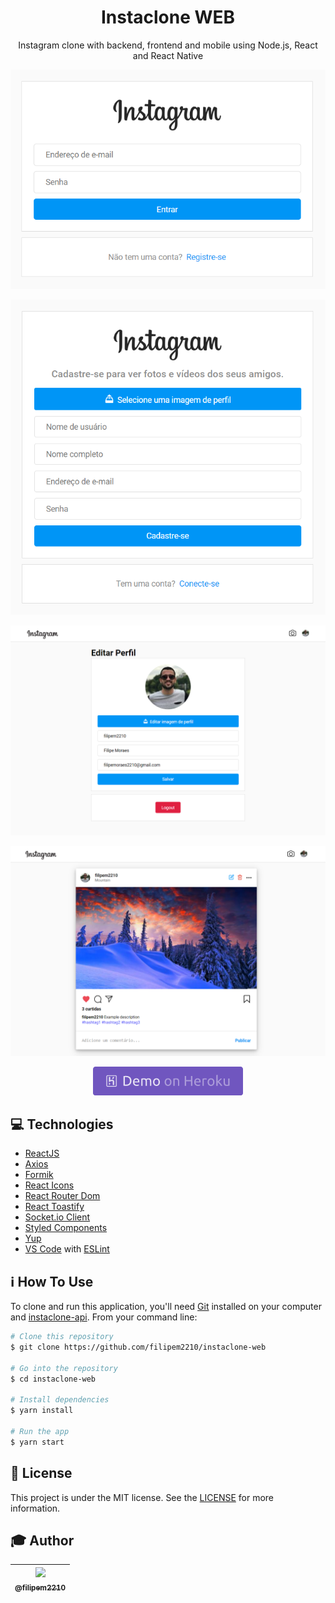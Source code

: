 <h1 align="center">Instaclone WEB</h1>

<p align="center">Instagram clone with backend, frontend and mobile using Node.js, React and React Native</p>

<p align="center">
  <img alt="Sign In" src="./src/assets/signin.png">
</p>
<p align="center">
  <img alt="Sign Up" src="./src/assets/signup.png">
</p>
<p align="center">
  <img alt="Profile" src="./src/assets/profile.png">
</p>
<p align="center">
  <img alt="Feed" src="./src/assets/feed.png">
</p>

<p align="center">
  <a href="https://filipem2210-instaclone-web.herokuapp.com/" target="_blank">
    <img alt="Demo on Heroku" src="./src/assets/demo_on_heroku.png">
  </a>
</p>

## :computer: Technologies

* [ReactJS](https://reactjs.org/)
* [Axios](https://www.npmjs.com/package/axios)
* [Formik](https://www.npmjs.com/package/formik)
* [React Icons](https://www.npmjs.com/package/react-icons)
* [React Router Dom](https://www.npmjs.com/package/react-router-dom)
* [React Toastify](https://www.npmjs.com/package/react-toastify)
* [Socket.io Client](https://www.npmjs.com/package/socket.io-client)
* [Styled Components](https://www.npmjs.com/package/styled-components)
* [Yup](https://www.npmjs.com/package/yup)
* [VS Code](https://code.visualstudio.com/) with [ESLint](https://marketplace.visualstudio.com/items?itemName=dbaeumer.vscode-eslint)

## :information_source: How To Use

To clone and run this application, you'll need [Git](https://git-scm.com) installed on your computer and  [instaclone-api](https://github.com/filipem2210/instaclone-api). From your command line:

```bash
# Clone this repository
$ git clone https://github.com/filipem2210/instaclone-web

# Go into the repository
$ cd instaclone-web

# Install dependencies
$ yarn install

# Run the app
$ yarn start
```

## :memo: License

This project is under the MIT license. See the [LICENSE](https://github.com/filipem2210/instaclone-web/blob/master/LICENSE) for more information.

## :mortar_board: Author

| [<img src="https://avatars0.githubusercontent.com/u/47154367?s=115&u=193d66853bbf18dc0536b05ad10740931fa68642&v=4"><br><sub>@filipem2210</sub>](https://github.com/filipem2210) |
| :-----------------------------------------------------------------------------------------------------------------------------------------------------------------------------: |
